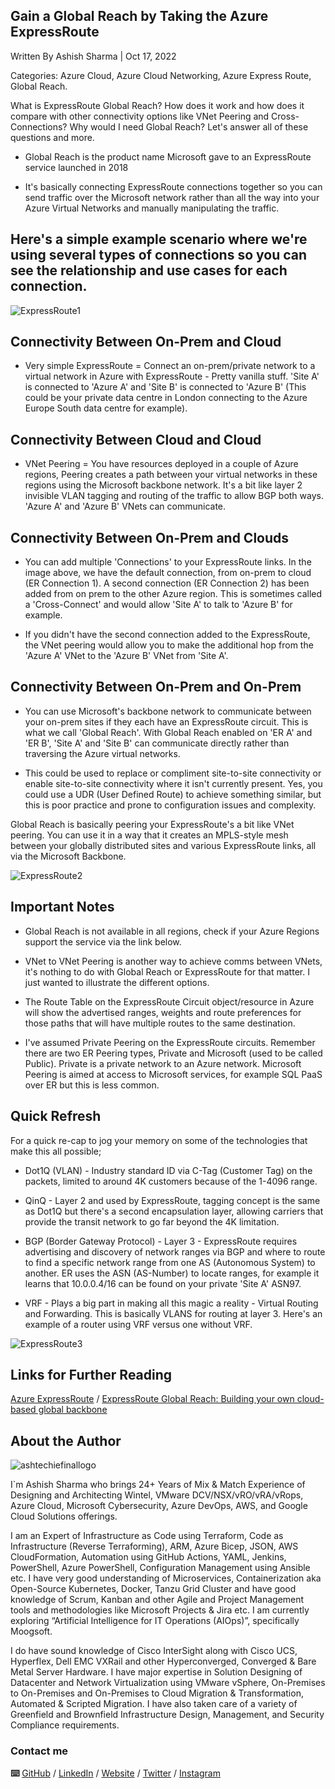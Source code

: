 ## Gain a Global Reach by Taking the Azure ExpressRoute

Written By Ashish Sharma | Oct 17, 2022

Categories: Azure Cloud, Azure Cloud Networking, Azure Express Route, Global Reach.

What is ExpressRoute Global Reach? How does it work and how does it compare with other connectivity options like VNet Peering and Cross-Connections? Why would I need Global Reach? Let's answer all of these questions and more.


-   Global Reach is the product name Microsoft gave to an ExpressRoute service launched in 2018

-   It's basically connecting ExpressRoute connections together so you can send traffic over the Microsoft network rather than all the way into your Azure Virtual Networks and manually manipulating the traffic.

## Here's a simple example scenario where we're using several types of connections so you can see the relationship and use cases for each connection.

![ExpressRoute1](https://user-images.githubusercontent.com/110538923/196165449-d0ca0235-f72e-47bd-b12e-508caa1327ae.PNG)

## Connectivity Between On-Prem and Cloud

-   Very simple ExpressRoute = Connect an on-prem/private network to a virtual network in Azure with ExpressRoute - Pretty vanilla stuff. 'Site A' is connected to 'Azure A' and 'Site B' is connected to 'Azure B' (This could be your private data centre in London connecting to the Azure Europe South data centre for example).

## Connectivity Between Cloud and Cloud

-   VNet Peering = You have resources deployed in a couple of Azure regions, Peering creates a path between your virtual networks in these regions using the Microsoft backbone network. It's a bit like layer 2 invisible VLAN tagging and routing of the traffic to allow BGP both ways. 'Azure A' and 'Azure B' VNets can communicate.

## Connectivity Between On-Prem and Clouds

-   You can add multiple 'Connections' to your ExpressRoute links. In the image above, we have the default connection, from on-prem to cloud (ER Connection 1). A second connection (ER Connection 2) has been added from on prem to the other Azure region. This is sometimes called a 'Cross-Connect' and would allow 'Site A' to talk to 'Azure B' for example.

-   If you didn't have the second connection added to the ExpressRoute, the VNet peering would allow you to make the additional hop from the 'Azure A' VNet to the 'Azure B' VNet from 'Site A'.

## Connectivity Between On-Prem and On-Prem

-   You can use Microsoft's backbone network to communicate between your on-prem sites if they each have an ExpressRoute circuit. This is what we call 'Global Reach'. With Global Reach enabled on 'ER A' and 'ER B', 'Site A' and 'Site B' can communicate directly rather than traversing the Azure virtual networks.

-   This could be used to replace or compliment site-to-site connectivity or enable site-to-site connectivity where it isn't currently present. Yes, you could use a UDR (User Defined Route) to achieve something similar, but this is poor practice and prone to configuration issues and complexity.

Global Reach is basically peering your ExpressRoute's a bit like VNet peering. You can use it in a way that it creates an MPLS-style mesh between your globally distributed sites and various ExpressRoute links, all via the Microsoft Backbone.

![ExpressRoute2](https://user-images.githubusercontent.com/110538923/196166379-fe465363-d993-4524-908e-e381ff73df96.PNG)

## Important Notes

-   Global Reach is not available in all regions, check if your Azure Regions support the service via the link below.

-   VNet to VNet Peering is another way to achieve comms between VNets, it's nothing to do with Global Reach or ExpressRoute for that matter. I just wanted to illustrate the different options.

-   The Route Table on the ExpressRoute Circuit object/resource in Azure will show the advertised ranges, weights and route preferences for those paths that will have multiple routes to the same destination.

-   I've assumed Private Peering on the ExpressRoute circuits. Remember there are two ER Peering types, Private and Microsoft (used to be called Public). Private is a private network to an Azure network. Microsoft Peering is aimed at access to Microsoft services, for example SQL PaaS over ER but this is less common.

## Quick Refresh

For a quick re-cap to jog your memory on some of the technologies that make this all possible;

-   Dot1Q (VLAN) - Industry standard ID via C-Tag (Customer Tag) on the packets, limited to around 4K customers because of the 1-4096 range.

-   QinQ - Layer 2 and used by ExpressRoute, tagging concept is the same as Dot1Q but there's a second encapsulation layer, allowing carriers that provide the transit network to go far beyond the 4K limitation.

-   BGP (Border Gateway Protocol) - Layer 3 - ExpressRoute requires advertising and discovery of network ranges via BGP and where to route to find a specific network range from one AS (Autonomous System) to another. ER uses the ASN (AS-Number) to locate ranges, for example it learns that 10.0.0.4/16 can be found on your private 'Site A' ASN97.

-   VRF - Plays a big part in making all this magic a reality - Virtual Routing and Forwarding. This is basically VLANS for routing at layer 3. Here's an example of a router using VRF versus one without VRF.

![ExpressRoute3](https://user-images.githubusercontent.com/110538923/196167164-8053bc32-f891-4591-8d9b-110795f46c3a.PNG)

## Links for Further Reading

[Azure ExpressRoute](https://learn.microsoft.com/en-us/azure/expressroute/expressroute-global-reach) / [ExpressRoute Global Reach: Building your own cloud-based global backbone](https://azure.microsoft.com/en-in/blog/expressroute-global-reach-building-your-own-cloud-based-global-backbone/)

## About the Author

![ashtechiefinallogo](https://user-images.githubusercontent.com/110538923/196060242-9076fe6b-a236-43b9-bdf7-0d5f1e0b5a8d.png)

I`m Ashish Sharma who brings 24+ Years of Mix & Match Experience of Designing and Architecting Wintel, VMware DCV/NSX/vRO/vRA/vRops, Azure Cloud, Microsoft Cybersecurity, Azure DevOps, AWS, and Google Cloud Solutions offerings.

I am an Expert of Infrastructure as Code using Terraform, Code as Infrastructure (Reverse Terraforming), ARM, Azure Bicep, JSON, AWS CloudFormation, Automation using GitHub Actions, YAML, Jenkins, PowerShell, Azure PowerShell, Configuration Management using Ansible etc. I have very good understanding of Microservices, Containerization aka Open-Source Kubernetes, Docker, Tanzu Grid Cluster and have good knowledge of Scrum, Kanban and other Agile and Project Management tools and methodologies like Microsoft Projects & Jira etc. I am currently exploring “Artificial Intelligence for IT Operations (AIOps)”, specifically Moogsoft.

I do have sound knowledge of Cisco InterSight along with Cisco UCS, Hyperflex, Dell EMC VXRail and other Hyperconverged, Converged & Bare Metal Server Hardware. I have major expertise in Solution Designing of Datacenter and Network Virtualization using VMware vSphere, On-Premises to On-Premises and On-Premises to Cloud Migration & Transformation, Automated & Scripted Migration. I have also taken care of a variety of Greenfield and Brownfield Infrastructure Design, Management, and Security Compliance requirements.

### Contact me

 **⌨️**  [GitHub](https://github.com/ashtechiedevops/) / [LinkedIn](https://www.linkedin.com/in/ashish-sharma-51b3a19/) / [Website](https://ashtechie.com/) / [Twitter](https://twitter.com/ashtechie777/) / [Instagram](https://www.instagram.com/ashtechieworld/)
 
